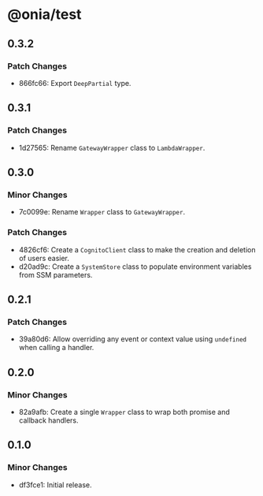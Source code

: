 # @onia/test

## 0.3.2

### Patch Changes

- 866fc66: Export `DeepPartial` type.

## 0.3.1

### Patch Changes

- 1d27565: Rename `GatewayWrapper` class to `LambdaWrapper`.

## 0.3.0

### Minor Changes

- 7c0099e: Rename `Wrapper` class to `GatewayWrapper`.

### Patch Changes

- 4826cf6: Create a `CognitoClient` class to make the creation and deletion of users easier.
- d20ad9c: Create a `SystemStore` class to populate environment variables from SSM parameters.

## 0.2.1

### Patch Changes

- 39a80d6: Allow overriding any event or context value using `undefined` when calling a handler.

## 0.2.0

### Minor Changes

- 82a9afb: Create a single `Wrapper` class to wrap both promise and callback handlers.

## 0.1.0

### Minor Changes

- df3fce1: Initial release.
